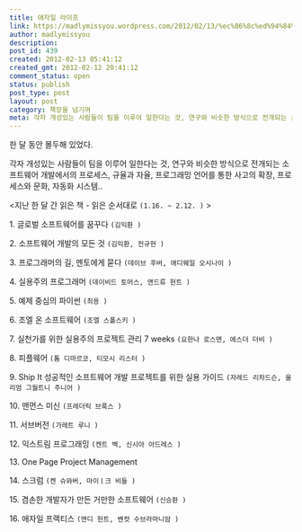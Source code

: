 ```yaml
---
title: 애자일 라이프
link: https://madlymissyou.wordpress.com/2012/02/13/%ec%86%8c%ed%94%84%ed%8a%b8%ec%9b%a8%ec%96%b4-%ed%94%84%eb%a1%9c%ec%a0%9d%ed%8a%b8-%ea%b0%9c%eb%b0%9c/
author: madlymissyou
description:
post_id: 439
created: 2012-02-13 05:41:12
created_gmt: 2012-02-12 20:41:12
comment_status: open
status: publish
post_type: post
layout: post
category: 책장을 넘기며
meta: 각자 개성있는 사람들이 팀을 이루어 일한다는 것, 연구와 비슷한 방식으로 전개되는 소프트웨어 개발에서의 프로세스, 규율과 자율, 프로그래밍 언어를 통한 사고의 확장, 프로세스와 문화, 자동화 시스템.
---
```



한 달 동안 몰두해 있었다.

각자 개성있는 사람들이 팀을 이루어 일한다는 것, 연구와 비슷한 방식으로 전개되는 소프트웨어 개발에서의 프로세스, 규율과 자율, 프로그래밍 언어를 통한 사고의 확장, 프로세스와 문화, 자동화 시스템..

<지난 한 달 간 읽은 책 - 읽은 순서대로 `(1.16. ~ 2.12. )` >

1\. 글로벌 소프트웨어를 꿈꾸다 `(김익환 )`

2\. 소프트웨어 개발의 모든 것 `(김익환, 전규현 )`

3\. 프로그래머의 길, 멘토에게 묻다 `(데이브 후버, 애디웨일 오시나이 )`

4\. 실용주의 프로그래머 `(데이비드 토머스, 앤드류 헌트 )`

5\. 예제 중심의 파이썬 `(최용 )`

6\. 조엘 온 소프트웨어 `(조엘 스폴스키 )`

7\. 실천가를 위한 실용주의 프로젝트 관리 7 weeks `(요한나 로스맨, 에스더 더비 )`

8\. 피플웨어 `(톰 디마르코, 티모시 리스터 )`

9\. Ship It 성공적인 소프트웨어 개발 프로젝트를 위한 실용 가이드 `(자레드 리차드슨, 울리엄 그월트니 주니어 )`

10\. 맨먼스 미신 `(프레더릭 브룩스 )`

11\. 서브버전 `(가레트 루니 )`

12\. 익스트림 프로그래밍 `(켄트 벡, 신시아 아드레스 )`

13\. One Page Project Management

14\. 스크럼 `(켄 슈와버, 마이ㅣ크 비들 )`

15\. 겸손한 개발자가 만든 거만한 소프트웨어 `(신승환 )`

16\. 애자일 프랙티스 `(앤디 헌트, 벤컷 수브라마니암 )`
